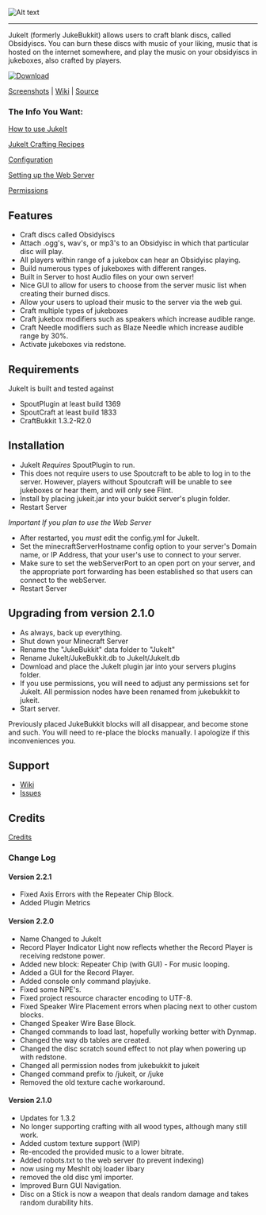 ![Alt text](http://i.minus.com/ibv0o73mpincih.png "JukeIt")

------------------------------------

JukeIt (formerly JukeBukkit) allows users to craft blank discs, called Obsidyiscs. You can burn these discs with music of your liking, music that is hosted on the internet somewhere, and play the music on your obsidyiscs in jukeboxes, also crafted by players.

[![Download](http://i.minus.com/i0xywzd0kbM7K.png "Download")](http://chrischurchwell.com/products/jukeit/)

[Screenshots](https://github.com/thedudeguy/JukeIt/wiki/Screenshots) | [Wiki](https://github.com/thedudeguy/JukeIt/wiki) | [Source](https://github.com/thedudeguy/JukeIt)

### The Info You Want: 

[How to use JukeIt](https://github.com/thedudeguy/JukeIt/wiki/How-to-Use-JukeIt)

[JukeIt Crafting Recipes](https://github.com/thedudeguy/JukeIt/wiki/Recipes)

[Configuration](https://github.com/thedudeguy/JukeIt/wiki/Configuration)

[Setting up the Web Server](https://github.com/thedudeguy/JukeIt/wiki/Setting-up-the-Web-Server)

[Permissions](https://github.com/thedudeguy/JukeIt/wiki/Permissions)

## Features

* Craft discs called Obsidyiscs
* Attach .ogg's, wav's, or mp3's to an Obsidyisc in which that particular disc will play.
* All players within range of a jukebox can hear an Obsidyisc playing.
* Build numerous types of jukeboxes with different ranges.
* Built in Server to host Audio files on your own server!
* Nice GUI to allow for users to choose from the server music list when creating their burned discs.
* Allow your users to upload their music to the server via the web gui.
* Craft multiple types of jukeboxes
* Craft jukebox modifiers such as speakers which increase audible range.
* Craft Needle modifiers such as Blaze Needle which increase audible range by 30%.
* Activate jukeboxes via redstone.

## Requirements

JukeIt is built and tested against

* SpoutPlugin at least build 1369
* SpoutCraft at least build  1833
* CraftBukkit 1.3.2-R2.0

## Installation

* JukeIt _Requires_ SpoutPlugin to run.
* This does not require users to use Spoutcraft to be able to log in to the server. However, players without Spoutcraft will be unable to see jukeboxes or hear them, and will only see Flint.
* Install by placing jukeit.jar into your bukkit server's plugin folder.
* Restart Server

*Important If you plan to use the Web Server*

* After restarted, you *must* edit the config.yml for JukeIt.
* Set the minecraftServerHostname config option to your server's Domain name, or IP Address, that your user's use to connect to your server.
* Make sure to set the webServerPort to an open port on your server, and the appropriate port forwarding has been established so that users can connect to the webServer.
* Restart Server 

## Upgrading from version 2.1.0

* As always, back up everything.
* Shut down your Minecraft Server
* Rename the "JukeBukkit" data folder to "JukeIt"
* Rename JukeIt/JukeBukkit.db to JukeIt/JukeIt.db
* Download and place the JukeIt plugin jar into your servers plugins folder.
* If you use permissions, you will need to adjust any permissions set for JukeIt. All permission nodes have been renamed from jukebukkit to jukeit.
* Start server.

Previously placed JukeBukkit blocks will all disappear, and become stone and such. You will need to re-place the blocks manually. I apologize if this inconveniences you.


## Support

* [Wiki](https://github.com/thedudeguy/JukeIt/wiki)
* [Issues](https://github.com/thedudeguy/JukeIt/issues)

## Credits

[Credits](https://github.com/thedudeguy/JukeIt/wiki/Credits)

### Change Log

#### Version 2.2.1

* Fixed Axis Errors with the Repeater Chip Block.
* Added Plugin Metrics

#### Version 2.2.0

* Name Changed to JukeIt
* Record Player Indicator Light now reflects whether the Record Player is receiving redstone power.
* Added new block: Repeater Chip (with GUI) - For music looping.
* Added a GUI for the Record Player.
* Added console only command playjuke.
* Fixed some NPE's.
* Fixed project resource character encoding to UTF-8.
* Fixed Speaker Wire Placement errors when placing next to other custom blocks.
* Changed Speaker Wire Base Block.
* Changed commands to load last, hopefully working better with Dynmap.
* Changed the way db tables are created.
* Changed the disc scratch sound effect to not play when powering up with redstone.
* Changed all permission nodes from jukebukkit to jukeit
* Changed command prefix to /jukeit, or /juke
* Removed the old texture cache workaround.

#### Version 2.1.0

* Updates for 1.3.2
* No longer supporting crafting with all wood types, although many still work.
* Added custom texture support (WIP)
* Re-encoded the provided music to a lower bitrate.
* Added robots.txt to the web server (to prevent indexing)
* now using my MeshIt obj loader libary
* removed the old disc yml importer.
* Improved Burn GUI Navigation.
* Disc on a Stick is now a weapon that deals random damage and takes random durability hits.
